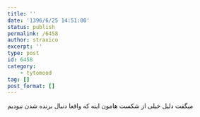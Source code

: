 ```yaml
---
title: ''
date: '1396/6/25 14:51:00'
status: publish
permalink: /6458
author: straxico
excerpt: ''
type: post
id: 6458
category:
    - tytomood
tag: []
post_format: []
---
```

میگفت دلیل خیلی از شکست هامون اینه که واقعا دنبال برنده شدن نبودیم